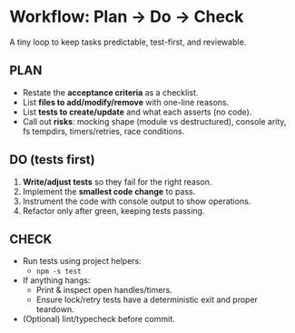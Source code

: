 # Workflow: Plan → Do → Check

A tiny loop to keep tasks predictable, test-first, and reviewable.

## PLAN

- Restate the **acceptance criteria** as a checklist.
- List **files to add/modify/remove** with one-line reasons.
- List **tests to create/update** and what each asserts (no code).
- Call out **risks**: mocking shape (module vs destructured), console arity, fs tempdirs, timers/retries, race conditions.

## DO (tests first)

1. **Write/adjust tests** so they fail for the right reason.
2. Implement the **smallest code change** to pass.
3. Instrument the code with console output to show operations.
4. Refactor only after green, keeping tests passing.

## CHECK

- Run tests using project helpers:
  - `npm -s test`
- If anything hangs:
  - Print & inspect open handles/timers.
  - Ensure lock/retry tests have a deterministic exit and proper teardown.
- (Optional) lint/typecheck before commit.
